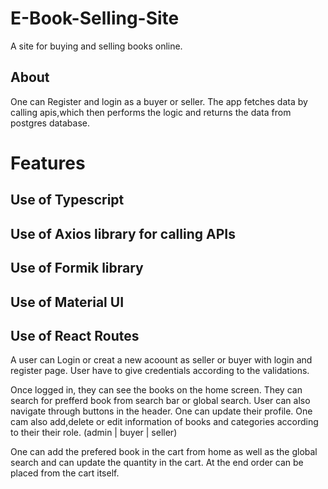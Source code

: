 # E-Book-Selling-Site

A site for buying and selling books online.

## About

One can Register and login as a buyer or seller.
The app fetches data by calling apis,which then performs the logic and returns the data from postgres database.

# Features
## Use of Typescript
## Use of Axios library for calling APIs
## Use of Formik library
## Use of Material UI
## Use of React Routes

A user can Login or creat a new acoount as seller or buyer with login and register page.
User have to give credentials according to the validations.

Once logged in, they can see the books on the home screen. 
They can search for prefferd book from search bar or global search.
User can also navigate through buttons in the header.
One can update their profile.
One cam also add,delete or edit information of books and categories according to their their role. (admin | buyer | seller)

One can add the prefered book in the cart from home as well as the global search and can update the quantity in the cart.
At the end order can be placed from the cart itself.

